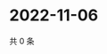 # 2022-11-06

共 0 条

<!-- BEGIN WEIBO -->
<!-- 最后更新时间 Sun Nov 06 2022 23:18:29 GMT+0800 (China Standard Time) -->

<!-- END WEIBO -->
